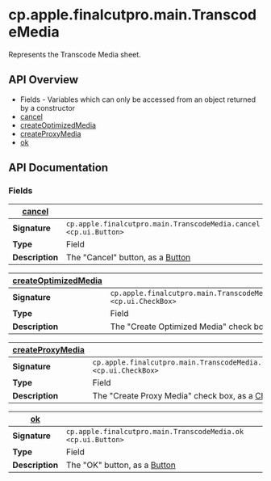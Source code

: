 # cp.apple.finalcutpro.main.TranscodeMedia

Represents the Transcode Media sheet.

## API Overview
* Fields - Variables which can only be accessed from an object returned by a constructor
 * [cancel](#cancel)
 * [createOptimizedMedia](#createOptimizedMedia)
 * [createProxyMedia](#createProxyMedia)
 * [ok](#ok)

## API Documentation

### Fields

| [cancel](#cancel)         |                                                                                     |
| --------------------------------------------|-------------------------------------------------------------------------------------|
| **Signature**                               | `cp.apple.finalcutpro.main.TranscodeMedia.cancel <cp.ui.Button>`                                                                    |
| **Type**                                    | Field                                                                     |
| **Description**                             | The "Cancel" button, as a [Button](cp.ui.Button.md)                                                                     |

| [createOptimizedMedia](#createOptimizedMedia)         |                                                                                     |
| --------------------------------------------|-------------------------------------------------------------------------------------|
| **Signature**                               | `cp.apple.finalcutpro.main.TranscodeMedia.createOptimizedMedia <cp.ui.CheckBox>`                                                                    |
| **Type**                                    | Field                                                                     |
| **Description**                             | The "Create Optimized Media" check box, as a [CheckBox](cp.ui.CheckBox.md)                                                                     |

| [createProxyMedia](#createProxyMedia)         |                                                                                     |
| --------------------------------------------|-------------------------------------------------------------------------------------|
| **Signature**                               | `cp.apple.finalcutpro.main.TranscodeMedia.createProxyMedia <cp.ui.CheckBox>`                                                                    |
| **Type**                                    | Field                                                                     |
| **Description**                             | The "Create Proxy Media" check box, as a [CheckBox](cp.ui.CheckBox.md)                                                                     |

| [ok](#ok)         |                                                                                     |
| --------------------------------------------|-------------------------------------------------------------------------------------|
| **Signature**                               | `cp.apple.finalcutpro.main.TranscodeMedia.ok <cp.ui.Button>`                                                                    |
| **Type**                                    | Field                                                                     |
| **Description**                             | The "OK" button, as a [Button](cp.ui.Button.md)                                                                     |

